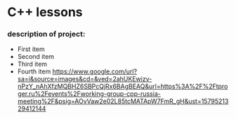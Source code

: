 # C++ lessons

### description of project:
- First item
- Second item
- Third item
- Fourth item
https://www.google.com/url?sa=i&source=images&cd=&ved=2ahUKEwizv-nPzY_nAhXfzMQBHZ6SBPcQjRx6BAgBEAQ&url=https%3A%2F%2Ftproger.ru%2Fevents%2Fworking-group-cpp-russia-meeting%2F&psig=AOvVaw2e02L85tcMATApW7FmR_gH&ust=1579521329412144
